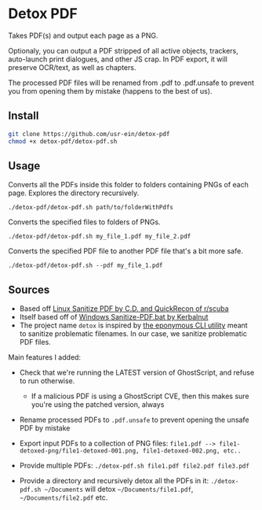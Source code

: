 # Detox PDF
Takes PDF(s) and output each page as a PNG. 

Optionaly, you can output a PDF stripped of all active objects, trackers, auto-launch print dialogues, and other JS crap. 
In PDF export, it will preserve OCR/text, as well as chapters.

The processed PDF files will be renamed from .pdf to .pdf.unsafe to prevent you from opening them by mistake (happens to the best of us).


## Install
```sh
git clone https://github.com/usr-ein/detox-pdf
chmod +x detox-pdf/detox-pdf.sh
```

## Usage

Converts all the PDFs inside this folder to folders containing PNGs of each page. Explores the directory recursively.
```
./detox-pdf/detox-pdf.sh path/to/folderWithPdfs
```

Converts the specified files to folders of PNGs.
```
./detox-pdf/detox-pdf.sh my_file_1.pdf my_file_2.pdf
```

Converts the specified PDF file to another PDF file that's a bit more safe.
```
./detox-pdf/detox-pdf.sh --pdf my_file_1.pdf
```

## Sources

 - Based off [Linux Sanitize PDF by C.D. and QuickRecon of r/scuba](https://github.com/scuba-tech/Linux-Sanitize-PDF)
 - Itself based off of [Windows Sanitize-PDF.bat by Kerbalnut](https://github.com/Kerbalnut/Sanitize-PDF)
 - The project name `detox` is inspired by [the eponymous CLI utility](https://github.com/dharple/detox) meant to sanitize problematic filenames. In our case, we sanitize problematic PDF files.

 Main features I added:
 
 - Check that we're running the LATEST version of GhostScript, and refuse to run otherwise.
   - If a malicious PDF is using a GhostScript CVE, then this makes sure you're using the patched version, always

 - Rename processed PDFs to `.pdf.unsafe` to prevent opening the unsafe PDF by mistake

 - Export input PDFs to a collection of PNG files:
    `file1.pdf --> file1-detoxed-png/file1-detoxed-001.png, file1-detoxed-002.png, etc..`

 - Provide multiple PDFs:
    `./detox-pdf.sh file1.pdf file2.pdf file3.pdf`

 - Provide a directory and recursively detox all the PDFs in it:
    `./detox-pdf.sh ~/Documents` will detox `~/Documents/file1.pdf`, `~/Documents/file2.pdf` etc.

